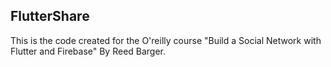 ## FlutterShare
This is the code created for the O'reilly course "Build a Social Network with Flutter and Firebase" By Reed Barger.
